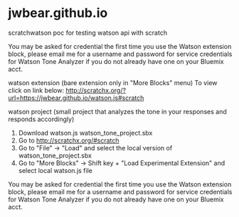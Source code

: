 # jwbear.github.io
scratchwatson poc for testing watson api with scratch

You may be asked for credential the first time you use the Watson extension block, 
please email me for a username and password for service credentials for Watson Tone Analyzer
if you do not already have one on your Bluemix acct.

watson extension (bare extension only in "More Blocks" menu)
To view click on link below:
http://scratchx.org/?url=https://jwbear.github.io/watson.js#scratch

watson project (small project that analyzes the tone in your responses and responds accordingly)
1) Download 
	watson.js
	watson_tone_project.sbx
2) Go to http://scratchx.org/#scratch
3) Go to "File" -> "Load" and select the local version of watson_tone_project.sbx
4) Go to "More Blocks" -> Shift key + "Load Experimental Extension" and select local watson.js file

You may be asked for credential the first time you use the Watson extension block, 
please email me for a username and password for service credentials for Watson Tone Analyzer
if you do not already have one on your Bluemix acct.

